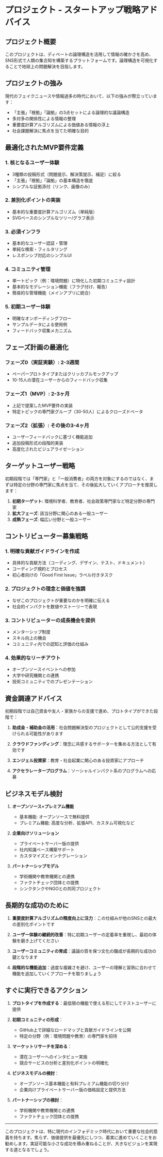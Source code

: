 # プロジェクト - スタートアップ戦略アドバイス

## プロジェクト概要

このプロジェクトは、ディベートの論理構造を活用して情報の確かさを高め、SNS形式で人類の集合知を構築するプラットフォームです。論理構造を可視化することで地球上の問題解決を目指します。

## プロジェクトの強み

現代のフェイクニュースや情報過多の時代において、以下の強みが際立っています：

- 「主張」「根拠」「論拠」の3点セットによる論理的な議論構造
- 多対多の関係性による情報の整理
- 重要度計算アルゴリズムによる価値ある情報の浮上
- 社会課題解決に焦点を当てた明確な目的

## 最適化されたMVP要件定義

### 1. 核となるユーザー体験
- 3種類の投稿形式（問題提示、解決策提示、補足）に絞る
- 「主張」「根拠」「論拠」の基本構造を徹底
- シンプルな証拠添付（リンク、画像のみ）

### 2. 差別化ポイントの実装
- 基本的な重要度計算アルゴリズム（単純版）
- SVGベースのシンプルなツリー/グラフ表示

### 3. 必須インフラ
- 基本的なユーザー認証・管理
- 単純な検索・フィルタリング
- レスポンシブ対応のシンプルUI

### 4. コミュニティ管理
- 単一トピック（例：環境問題）に特化した初期コミュニティ設計
- 基本的なモデレーション機能（フラグ付け、報告）
- 簡易的な管理機能（メインアプリに統合）

### 5. 初期ユーザー体験
- 明確なオンボーディングフロー
- サンプルデータによる使用例
- フィードバック収集メカニズム

## フェーズ計画の最適化

### フェーズ0（実証実験）: 2-3週間
- ペーパープロトタイプまたはクリッカブルモックアップ
- 10-15人の潜在ユーザーからのフィードバック収集

### フェーズ1（MVP）: 2-3ヶ月
- 上記で提案したMVP要件の実装
- 特定トピックの専門家グループ（30-50人）によるクローズドベータ

### フェーズ2（拡張）: その後の3-4ヶ月
- ユーザーフィードバックに基づく機能追加
- 追加投稿形式の段階的実装
- 高度化されたビジュアライゼーション

## ターゲットユーザー戦略

初期段階では「専門家」と「一般消費者」の両方を対象にするのではなく、まずは特定の分野の専門家に焦点を当て、その後拡大していくアプローチを推奨します：

1. **初期ターゲット**: 環境科学者、教育者、社会政策専門家など特定分野の専門家
2. **拡大フェーズ**: 該当分野に関心のある一般ユーザー
3. **成熟フェーズ**: 幅広い分野と一般ユーザー

## コントリビューター募集戦略

### 1. 明確な貢献ガイドラインを作成
- 具体的な貢献方法（コーディング、デザイン、テスト、ドキュメント）
- コーディング規約とプロセス
- 初心者向けの「Good First Issue」ラベル付きタスク

### 2. プロジェクトの理念と価値を強調
- なぜこのプロジェクトが重要なのかを明確に伝える
- 社会的インパクトを数値やストーリーで表現

### 3. コントリビューターの成長機会を提供
- メンターシップ制度
- スキル向上の機会
- コミュニティ内での認知と評価の仕組み

### 4. 効果的なリーチアウト
- オープンソースイベントへの参加
- 大学や研究機関との連携
- 技術コミュニティでのプレゼンテーション

## 資金調達アドバイス

初期段階では自己資金や友人・家族からの支援で進め、プロトタイプができた段階で：

1. **助成金・補助金の活用**：社会問題解決型のプロジェクトとして公的支援を受けられる可能性があります

2. **クラウドファンディング**：理念に共感するサポーターを集める方法として有効です

3. **エンジェル投資家**：教育・社会起業に関心のある投資家にアプローチ

4. **アクセラレータープログラム**：ソーシャルインパクト系のプログラムへの応募

## ビジネスモデル検討

1. **オープンソース+プレミアム機能**
   - 基本機能: オープンソースで無料提供
   - プレミアム機能: 高度な分析、拡張API、カスタム可視化など

2. **企業向けソリューション**
   - プライベートサーバー版の提供
   - 社内知識ベース構築サポート
   - カスタマイズとインテグレーション

3. **パートナーシップモデル**
   - 学術機関や教育機関との連携
   - ファクトチェック団体との提携
   - シンクタンクやNGOとの共同プロジェクト

## 長期的な成功のために

1. **重要度計算アルゴリズムの精度向上に注力**：この仕組みが他のSNSとの最大の差別化ポイントです

2. **ユーザー体験の継続的改善**：特に初期ユーザーの定着率を重視し、最初の体験を磨き上げてください

3. **ユーザーコミュニティの育成**：議論の質を保つ文化の醸成が長期的な成功の鍵となります

4. **段階的な機能追加**：過度な複雑さを避け、ユーザーの理解と習熟に合わせて機能を追加していくアプローチを取りましょう

## すぐに実行できるアクション

1. **プロトタイプを作成する**：最低限の機能で使える形にしてテストユーザーに提供

2. **初期コミュニティの形成**：
   - GitHub上で詳細なロードマップと貢献ガイドラインを公開
   - 特定の分野（例：環境問題や教育）の専門家を招待

3. **マーケットリサーチを深める**：
   - 潜在ユーザーへのインタビュー実施
   - 競合サービスの分析と差別化ポイントの明確化

4. **ビジネスモデルの検討**：
   - オープンソース基本機能と有料プレミアム機能の切り分け
   - 企業向けプライベートサーバー版の価格設定と提供方法

5. **パートナーシップの検討**：
   - 学術機関や教育機関との連携
   - ファクトチェック団体との提携

---

このプロジェクトは、特に現代のインフォデミック時代において重要な社会的意義を持ちます。焦らず、価値提供を最優先にしつつ、着実に進めていくことをお勧めします。実証可能な小さな成功を積み重ねることが、大きなビジョンを実現する道となるでしょう。
